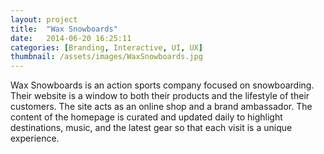 ```yaml
---
layout: project
title:  "Wax Snowboards"
date:   2014-06-20 16:25:11
categories: [Branding, Interactive, UI, UX]
thumbnail: /assets/images/WaxSnowboards.jpg
---
```


Wax Snowboards is an action sports company focused on snowboarding. Their website is a window to both their products and the lifestyle of their customers. The site acts as an online shop and a brand ambassador. The content of the homepage is curated and updated daily to highlight destinations, music, and the latest gear so that each visit is a unique experience.
